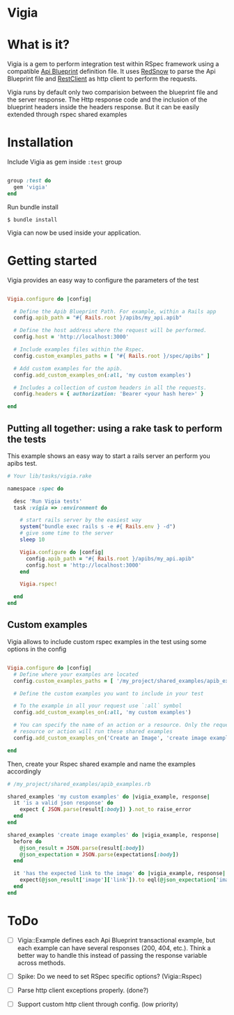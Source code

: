 Vigia
========

# What is it?

Vigia is a gem to perform integration test within RSpec framework using a compatible
[Api Blueprint](https://github.com/apiaryio/api-blueprint/blob/master/API%20Blueprint%20Specification.md) definition file. It uses [RedSnow](https://github.com/apiaryio/redsnow) to parse the Api Blueprint file and [RestClient](https://github.com/rest-client/rest-client) as http client to perform the requests.

Vigia runs by default only two comparision between the blueprint file and the server response. The Http response code and the inclusion of the blueprint headers inside the headers response. But it can be easily extended through rspec shared examples


# Installation

Include Vigia as gem inside `:test` group

```ruby

group :test do
  gem 'vigia'
end

```

Run bundle install

```
$ bundle install
```

Vigia can now be used inside your application.

# Getting started

Vigia provides an easy way to configure the parameters of the test

```ruby

Vigia.configure do |config|

  # Define the Apib Blueprint Path. For example, within a Rails app
  config.apib_path = "#{ Rails.root }/apibs/my_api.apib"

  # Define the host address where the request will be performed.
  config.host = 'http://localhost:3000'

  # Include examples files within the Rspec.
  config.custom_examples_paths = [ "#{ Rails.root }/spec/apibs" ]

  # Add custom examples for the apib.
  config.add_custom_examples_on(:all, 'my custom examples')

  # Includes a collection of custom headers in all the requests.
  config.headers = { authorization: 'Bearer <your hash here>' }

end

```

## Putting all together: using a rake task to perform the tests

This example shows an easy way to start a rails server an perform you apibs test.

```ruby
# Your lib/tasks/vigia.rake

namespace :spec do

  desc 'Run Vigia tests'
  task :vigia => :environment do

    # start rails server by the easiest way
    system("bundle exec rails s -e #{ Rails.env } -d")
    # give some time to the server
    sleep 10

    Vigia.configure do |config|
      config.apib_path = "#{ Rails.root }/apibs/my_api.apib"
      config.host = 'http://localhost:3000'
    end

    Vigia.rspec!

  end
end
```

## Custom examples

Vigia allows to include custom rspec examples in the test using some options in the config

```ruby

Vigia.configure do |config|
  # Define where your examples are located
  config.custom_examples_paths = [ '/my_project/shared_examples/apib_examples.rb' ]

  # Define the custom examples you want to include in your test

  # To the example in all your request use `:all` symbol
  config.add_custom_examples_on(:all, 'my custom examples')

  # You can specify the name of an action or a resource. Only the requests which belong to that
  # resource or action will run these shared examples
  config.add_custom_examples_on('Create an Image', 'create image examples')

end
```

Then, create your Rspec shared example and name the examples accordingly

```ruby
# /my_project/shared_examples/apib_examples.rb

shared_examples 'my custom examples' do |vigia_example, response|
  it 'is a valid json response' do
    expect { JSON.parse(result[:body]) }.not_to raise_error
  end
end

shared_examples 'create image examples' do |vigia_example, response|
  before do
    @json_result = JSON.parse(result[:body])
    @json_expectation = JSON.parse(expectations[:body])
  end

  it 'has the expected link to the image' do |vigia_example, response|
    expect(@json_result['image']['link']).to eql(@json_expectation['image']['link'])
  end
end
```

# ToDo

 - [ ] Vigia::Example defines each Api Blueprint transactional example, but each example can have several responses (200, 404, etc.). Think a better way to handle this instead of passing the response variable across methods.

 - [ ] Spike: Do we need to set RSpec specific options? (Vigia::Rspec)

 - [ ] Parse http client exceptions properly. (done?)

 - [ ] Support custom http client through config. (low priority)

